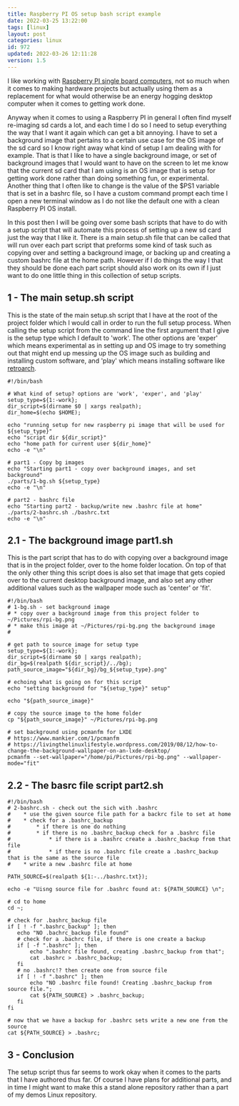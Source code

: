 ```yaml
---
title: Raspberry PI OS setup bash script example
date: 2022-03-25 13:22:00
tags: [linux]
layout: post
categories: linux
id: 972
updated: 2022-03-26 12:11:28
version: 1.5
---
```


I like working with [Raspberry PI single board computers](https://en.wikipedia.org/wiki/Raspberry_Pi), not so much when it comes to making hardware projects but actually using them as a replacement for what would otherwise be an energy hogging desktop computer when it comes to getting work done. 

Anyway when it comes to using a Raspberry PI in general I often find myself re-imaging sd cards a lot, and each time I do so I need to setup everything the way that I want it again which can get a bit annoying. I have to set a background image that pertains to a certain use case for the OS image of the sd card so I know right away what kind of setup I am dealing with for example. That is that I like to have a single background image, or set of background images that I would want to have on the screen to let me know that the current sd card that I am using is an OS image that is setup for getting work done rather than doing something fun, or experimental. Another thing that I often like to change is the value of the \$PS1 variable that is set in a bashrc file, so I have a custom command prompt each time I open a new terminal window as I do not like the default one with a clean Raspberry PI OS install.

In this post then I will be going over some bash scripts that have to do with a setup script that will automate this process of setting up a new sd card just the way that I like it. There is a main setup.sh file that can be called that will run over each part script that preforms some kind of task such as copying over and setting a background image, or backing up and creating a custom bashrc file at the home path. However if I do things the way I that they should be done each part script should also work on its own if I just want to do one little thing in this collection of setup scripts.

<!-- more -->

## 1 - The main setup.sh script

This is the state of the main setup.sh script that I have at the root of the project folder which I would call in order to run the full setup process. When calling the setup script from the command line the first argument that I give is the setup type which I default to 'work'. The other options are 'exper' which means experimental as in setting up and OS image to try something out that might end up messing up the OS image such as building and installing custom software, and 'play' which means installing software like [retroarch](https://en.wikipedia.org/wiki/RetroArch).

```
#!/bin/bash

# What kind of setup? options are 'work', 'exper', and 'play'
setup_type=${1:-work};
dir_script=$(dirname $0 | xargs realpath);
dir_home=$(echo $HOME);
 
echo "running setup for new raspberry pi image that will be used for ${setup_type}"
echo "script dir ${dir_script}"
echo "home path for current user ${dir_home}"
echo -e "\n"
 
# part1 - Copy bg images
echo "Starting part1 - copy over background images, and set background"
./parts/1-bg.sh ${setup_type}
echo -e "\n"
 
# part2 - bashrc file
echo "Starting part2 - backup/write new .bashrc file at home"
./parts/2-bashrc.sh ./bashrc.txt
echo -e "\n"
```

## 2.1 - The background image part1.sh

This is the part script that has to do with copying over a background image that is in the project folder, over to the home folder location. On top of that the only other thing this script does is also set that image that gets copied over to the current desktop background image, and also set any other additional values such as the wallpaper mode such as 'center' or 'fit'.

```
#!/bin/bash
# 1-bg.sh - set background image
# * copy over a background image from this project folder to ~/Pictures/rpi-bg.png
# * make this image at ~/Pictures/rpi-bg.png the background image
#
 
# get path to source image for setup type
setup_type=${1:-work};
dir_script=$(dirname $0 | xargs realpath);
dir_bg=$(realpath ${dir_script}/../bg);
path_source_image="${dir_bg}/bg_${setup_type}.png"
 
# echoing what is going on for this script
echo "setting background for "${setup_type}" setup"
 
echo "${path_source_image}"
 
# copy the source image to the home folder
cp "${path_source_image}" ~/Pictures/rpi-bg.png
 
# set background using pcmanfm for LXDE
# https://www.mankier.com/1/pcmanfm
# https://livingthelinuxlifestyle.wordpress.com/2019/08/12/how-to-change-the-background-wallpaper-on-an-lxde-desktop/
pcmanfm --set-wallpaper="/home/pi/Pictures/rpi-bg.png" --wallpaper-mode="fit"
```

## 2.2 - The basrc file script part2.sh

```
#!/bin/bash
# 2-bashrc.sh - check out the sich with .bashrc
#    * use the given source file path for a backrc file to set at home
#    * check for a .bashrc_backup
#        * if there is one do nothing
#        * if there is no .bashrc_backup check for a .bashrc file
#            * if there is a .bashrc create a .bashrc_backup from that file
#            * if there is no .bashrc file create a .bashrc_backup that is the same as the source file
#    * write a new .bashrc file at home
 
PATH_SOURCE=$(realpath ${1:-../bashrc.txt});
 
echo -e "Uisng source file for .bashrc found at: ${PATH_SOURCE} \n";
 
# cd to home
cd ~;
 
# check for .bashrc_backup file
if [ ! -f ".bashrc_backup" ]; then
   echo "NO .bachrc_backup file found"
   # check for a .bachrc file, if there is one create a backup
   if [ -f ".bashrc" ]; then
       echo ".bashrc file found, creating .bashrc_backup from that";
       cat .bashrc > .bashrc_backup;
   fi
   # no .bashrc!? then create one from source file
   if [ ! -f ".bashrc" ]; then
       echo "NO .bashrc file found! Creating .bashrc_backup from source file.";
       cat ${PATH_SOURCE} > .bashrc_backup;
   fi
fi
 
# now that we have a backup for .bashrc sets write a new one from the source
cat ${PATH_SOURCE} > .bashrc;
```

## 3 - Conclusion

The setup script thus far seems to work okay when it comes to the parts that I have authored thus far. Of course I have plans for additional parts, and in time I might want to make this a stand alone repository rather than a part of my demos Linux repository.